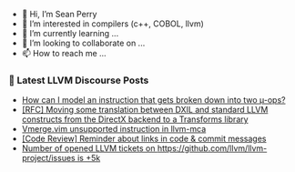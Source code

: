 - 👋 Hi, I’m Sean Perry
- 👀 I’m interested in compilers (c++, COBOL, llvm)
- 🌱 I’m currently learning ...
- 💞️ I’m looking to collaborate on ...
- 📫 How to reach me ...

<!---
s66perry/s66perry is a ✨ special ✨ repository because its `README.md` (this file) appears on your GitHub profile.
You can click the Preview link to take a look at your changes.
--->
### 📕 Latest LLVM Discourse Posts

<!-- DISCOURSE-LLVM:START -->
- [How can I model an instruction that gets broken down into two µ-ops?](https://discourse.llvm.org/t/how-can-i-model-an-instruction-that-gets-broken-down-into-two-ops/72012#post_5)
- [[RFC] Moving some translation between DXIL and standard LLVM constructs from the DirectX backend to a Transforms library](https://discourse.llvm.org/t/rfc-moving-some-translation-between-dxil-and-standard-llvm-constructs-from-the-directx-backend-to-a-transforms-library/71997#post_8)
- [Vmerge.vim unsupported instruction in llvm-mca](https://discourse.llvm.org/t/vmerge-vim-unsupported-instruction-in-llvm-mca/72023#post_3)
- [[Code Review] Reminder about links in code &amp; commit messages](https://discourse.llvm.org/t/code-review-reminder-about-links-in-code-commit-messages/71847?page=3#post_43)
- [Number of opened LLVM tickets on https://github.com/llvm/llvm-project/issues is +5k](https://discourse.llvm.org/t/number-of-opened-llvm-tickets-on-https-github-com-llvm-llvm-project-issues-is-5k/72021#post_11)
<!-- DISCOURSE-LLVM:END -->
